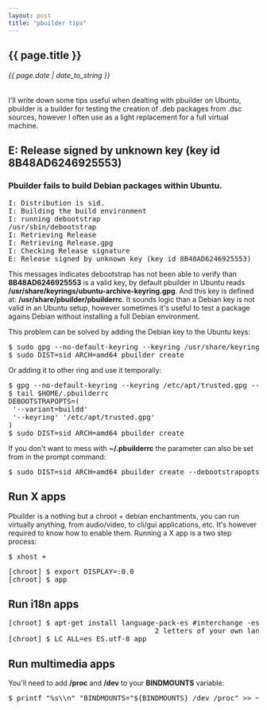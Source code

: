```yaml
---
layout: post
title: "pbuilder tips"
---
```


## {{ page.title }}

###### {{ page.date | date_to_string }}

I'll write down some tips useful when dealting with pbuilder on Ubuntu, pbuilder is a builder for testing the creation of .deb packages from .dsc sources, however I often use as a light replacement for a full virtual machine.

## E: Release signed by unknown key (key id 8B48AD6246925553)

### Pbuilder fails to build Debian packages within Ubuntu.

<pre>
I: Distribution is sid.
I: Building the build environment
I: running debootstrap
/usr/sbin/debootstrap
I: Retrieving Release
I: Retrieving Release.gpg
I: Checking Release signature
E: Release signed by unknown key (key id 8B48AD6246925553)
</pre>

This messages indicates debootstrap has not been able to verify than **8B48AD6246925553** is a valid key, by default pbuilder in Ubuntu reads **/usr/share/keyrings/ubuntu-archive-keyring.gpg**. And this key is defined at: **/usr/share/pbuilder/pbuilderrc**. It sounds logic than a Debian key is not valid in an Ubuntu setup, however sometimes it's useful to test a package agains Debian without installing a full Debian environment.

This problem can be solved by adding the Debian key to the Ubuntu keys:

<pre>
$ sudo gpg --no-default-keyring --keyring /usr/share/keyrings/ubuntu-archive-keyring.gpg --recv-keys 8B48AD6246925553
$ sudo DIST=sid ARCH=amd64 pbuilder create
</pre>

Or adding it to other ring and use it temporally:

<pre>
$ gpg --no-default-keyring --keyring /etc/apt/trusted.gpg --recv-keys 8B48AD6246925553
$ tail $HOME/.pbuilderrc
DEBOOTSTRAPOPTS=(
 '--variant=buildd'
 '--keyring' '/etc/apt/trusted.gpg'
)
$ sudo DIST=sid ARCH=amd64 pbuilder create
</pre>

If you don't want to mess with **~/.pbuilderrc** the parameter can also be set from in the prompt command:

<pre>
$ sudo DIST=sid ARCH=amd64 pbuilder create --debootstrapopts --keyring=/etc/apt/trusted.gpg
</pre>

## Run X apps

Pbuilder is a nothing but a chroot + debian enchantments, you can run virtually anything, from audio/video, to cli/gui applications, etc. It's however required to know how to enable them. Running a X app is a two step process:

<pre>
$ xhost +
</pre>

<pre>
[chroot] $ export DISPLAY=:0.0
[chroot] $ app
</pre>

## Run i18n apps

<pre>
[chroot] $ apt-get install language-pack-es #interchange -es for the \
                                   2 letters of your own lang
[chroot] $ LC_ALL=es_ES.utf-8 app
</pre>

## Run multimedia apps

You'll need to add **/proc** and **/dev** to your **BINDMOUNTS** variable:

<pre>
$ printf "%s\\n" "BINDMOUNTS="${BINDMOUNTS} /dev /proc" &gt;&gt; ~/.pbuilderrc
</pre>
